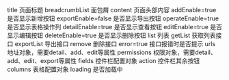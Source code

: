 title 页面标题
breadcrumbList 面包屑
content 页面头部内容
addEnable=true 是否显示新增按钮
exportEnable=false 是否显示导出按钮
operateEnable=true 是否显示表格操作列
detailEnable=true 是否显示查看按钮
editEnable=true 是否显示编辑按钮
deleteEnable=true 是否显示删除按钮
list 列表
getList 获取列表接口
exportList 导出接口
remove 删除接口
error=true 接口报错时是否提示
urls 地址对象，需要detail、add、edit等属性
permissions 权限对象，需要detail、add、edit、export等属性
fields 控件栏配置对象
action 控件栏其余按钮
columns 表格配置对象
loading 是否加载中
